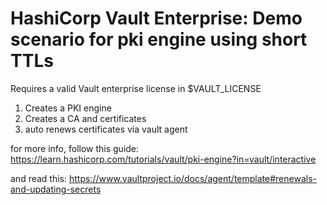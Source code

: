 # HashiCorp Vault Enterprise: Demo scenario for pki engine using short TTLs

Requires a valid Vault enterprise license in $VAULT_LICENSE

1. Creates a PKI engine
2. Creates a CA and certificates
3. auto renews certificates via vault agent


for more info, follow this guide:
https://learn.hashicorp.com/tutorials/vault/pki-engine?in=vault/interactive

and read this:
https://www.vaultproject.io/docs/agent/template#renewals-and-updating-secrets